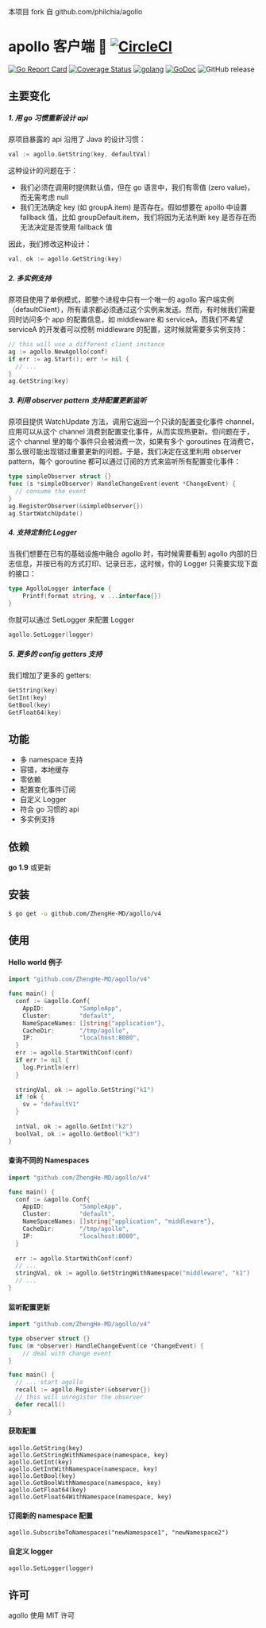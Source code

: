 本项目 fork 自 github.com/philchia/agollo

# apollo 客户端 🚀 [![CircleCI](https://circleci.com/gh/ZhengHe-MD/agollo.svg?style=svg)](https://circleci.com/gh/ZhengHe-MD/agollo)

[![Go Report Card](https://goreportcard.com/badge/github.com/ZhengHe-MD/agollo)](https://goreportcard.com/report/github.com/ZhengHe-MD/agollo)
[![Coverage Status](https://coveralls.io/repos/github/ZhengHe-MD/agollo/badge.svg?branch=master)](https://coveralls.io/github/ZhengHe-MD/agollo?branch=master)
[![golang](https://img.shields.io/badge/Language-Go-green.svg?style=flat)](https://golang.org)
[![GoDoc](https://godoc.org/github.com/ZhengHe-MD/agollo?status.svg)](https://godoc.org/github.com/ZhengHe-MD/agollo)
![GitHub release](https://img.shields.io/github/release/ZhengHe-MD/agollo.svg)

## 主要变化

##### 1. 用 go 习惯重新设计 api

原项目暴露的 api 沿用了 Java 的设计习惯：

```go
val := agollo.GetString(key, defaultVal)
```

这种设计的问题在于：

* 我们必须在调用时提供默认值，但在 go 语言中，我们有零值 (zero value)，而无需考虑 null
* 我们无法确定 key (如 groupA.item) 是否存在。假如想要在 apollo 中设置 fallback 值，比如 groupDefault.item，我们将因为无法判断 key 是否存在而无法决定是否使用 fallback 值

因此，我们修改这种设计：

```go
val, ok := agollo.GetString(key)
```

##### 2. 多实例支持

原项目使用了单例模式，即整个进程中只有一个唯一的 agollo 客户端实例（defaultClient），所有请求都必须通过这个实例来发送。然而，有时候我们需要同时访问多个 app 的配置信息，如 middleware 和 serviceA，而我们不希望 serviceA 的开发者可以控制 middleware 的配置，这时候就需要多实例支持：

```go
// this will use a different client instance
ag := agollo.NewAgollo(conf)
if err := ag.Start(); err != nil {
  // ...
}
ag.GetString(key)
```

##### 3. 利用 observer pattern 支持配置更新监听

原项目提供 WatchUpdate 方法，调用它返回一个只读的配置变化事件 channel，应用可以从这个 channel 消费到配置变化事件，从而实现热更新。但问题在于，这个 channel 里的每个事件只会被消费一次，如果有多个 goroutines 在消费它，那么很可能出现错过重要更新的问题。于是，我们决定在这里利用 observer pattern，每个 goroutine 都可以通过订阅的方式来监听所有配置变化事件：

```go
type simpleObserver struct {}
func (s *simpleObserver) HandleChangeEvent(event *ChangeEvent) {
  // consume the event
}
ag.RegisterObserver(&simpleObserver{})
ag.StartWatchUpdate()
```

##### 4. 支持定制化 Logger

当我们想要在已有的基础设施中融合 agollo 时，有时候需要看到 agollo 内部的日志信息，并按已有的方式打印、记录日志，这时候，你的 Logger 只需要实现下面的接口：

```go
type AgolloLogger interface {
	Printf(format string, v ...interface{})
}
```

你就可以通过 SetLogger 来配置 Logger

```go
agollo.SetLogger(logger)
```

##### 5. 更多的 config getters 支持

我们增加了更多的 getters:

```go
GetString(key)
GetInt(key)
GetBool(key)
GetFloat64(key)
```

## 功能

* 多 namespace 支持
* 容错，本地缓存
* 零依赖
* 配置变化事件订阅
* 自定义 Logger
* 符合 go 习惯的 api
* 多实例支持

## 依赖

**go 1.9** 或更新

## 安装

```sh
$ go get -u github.com/ZhengHe-MD/agollo/v4
```

## 使用

#### Hello world 例子

```go
import "github.com/ZhengHe-MD/agollo/v4"

func main() {
  conf := &agollo.Conf{
    AppID:          "SampleApp",
    Cluster:        "default",
    NameSpaceNames: []string{"application"},
    CacheDir:       "/tmp/agollo",
    IP:             "localhost:8080", 
  }
  err := agollo.StartWithConf(conf)
  if err != nil {
    log.Println(err)
  }
  
  stringVal, ok := agollo.GetString("k1")
  if !ok {
    sv = "defaultV1"
  }
  
  intVal, ok := agollo.GetInt("k2")
  boolVal, ok := agollo.GetBool("k3")
}
```

#### 查询不同的 Namespaces

```go
import "github.com/ZhengHe-MD/agollo/v4"

func main() {
  conf := &agollo.Conf{
    AppID:          "SampleApp",
    Cluster:        "default",
    NameSpaceNames: []string{"application", "middleware"},
    CacheDir:       "/tmp/agollo",
    IP:             "localhost:8080", 
  }
  
  err := agollo.StartWithConf(conf)
  // ...
  stringVal, ok := agollo.GetStringWithNamespace("middleware", "k1")
  // ...
}
```

#### 监听配置更新

```go
import "github.com/ZhengHe-MD/agollo/v4"

type observer struct {}
func (m *observer) HandleChangeEvent(ce *ChangeEvent) {
    // deal with change event
}

func main() {
  // ... start agollo
  recall := agollo.Register(&observer{})
  // this will unregister the observer
  defer recall()
}
```

#### 获取配置

```golang
agollo.GetString(key)
agollo.GetStringWithNamespace(namespace, key)
agollo.GetInt(key)
agollo.GetIntWithNamespace(namespace, key)
agollo.GetBool(key)
agollo.GetBoolWithNamespace(namespace, key)
agollo.GetFloat64(key)
agollo.GetFloat64WithNamespace(namespace, key)
```

#### 订阅新的 namespace 配置

```golang
agollo.SubscribeToNamespaces("newNamespace1", "newNamespace2")
```

#### 自定义 logger

```golang
agollo.SetLogger(logger)
```

## 许可

agollo 使用 MIT 许可
